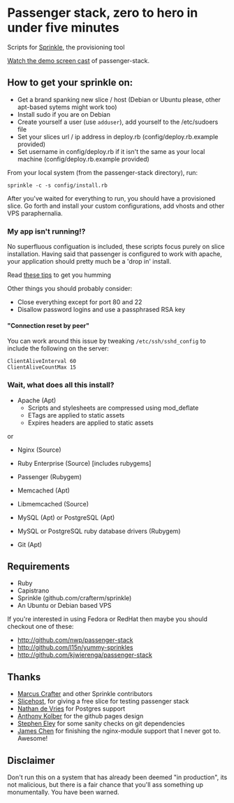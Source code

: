 # Passenger stack, zero to hero in under five minutes
Scripts for [Sprinkle](http://github.com/crafterm/sprinkle/ "Sprinkle"), the provisioning tool

[Watch the demo screen cast](http://www.vimeo.com/2888665) of passenger-stack.

## How to get your sprinkle on:

* Get a brand spanking new slice / host (Debian or Ubuntu please, other apt-based sytems might work too)
* Install sudo if you are on Debian
* Create yourself a user (use `adduser`), add yourself to the /etc/sudoers file
* Set your slices url / ip address in deploy.rb (config/deploy.rb.example provided)
* Set username in config/deploy.rb if it isn't the same as your local machine (config/deploy.rb.example provided)

From your local system (from the passenger-stack directory), run:

    sprinkle -c -s config/install.rb

After you've waited for everything to run, you should have a provisioned slice.
Go forth and install your custom configurations, add vhosts and other VPS paraphernalia.

### My app isn't running!?

No superfluous configuation is included, these scripts focus purely on slice installation. 
Having said that passenger is configured to work with apache, your application should pretty much be a 'drop in' install.

Read [these tips](http://github.com/benschwarz/passenger-stack/wikis/my-app-isnt-running) to get you humming

Other things you should probably consider:

* Close everything except for port 80 and 22
* Disallow password logins and use a passphrased RSA key

#### "Connection reset by peer"

You can work around this issue by tweaking `/etc/ssh/sshd_config` to include the following on the server:
  
    ClientAliveInterval 60
    ClientAliveCountMax 15

### Wait, what does all this install?

* Apache (Apt)
  * Scripts and stylesheets are compressed using mod_deflate
  * ETags are applied to static assets
  * Expires headers are applied to static assets
  
or 

* Nginx (Source)  
  
* Ruby Enterprise (Source) [includes rubygems]
* Passenger (Rubygem)
* Memcached (Apt)
* Libmemcached (Source)
* MySQL (Apt) or PostgreSQL (Apt)
* MySQL or PostgreSQL ruby database drivers (Rubygem)
* Git (Apt)

## Requirements
* Ruby
* Capistrano
* Sprinkle (github.com/crafterm/sprinkle)
* An Ubuntu or Debian based VPS

If you're interested in using Fedora or RedHat then maybe you should checkout one of these:

* http://github.com/nwp/passenger-stack
* http://github.com/l15n/yummy-sprinkles
* http://github.com/kjwierenga/passenger-stack

## Thanks

* [Marcus Crafter](http://github.com/crafterm) and other Sprinkle contributors
* [Slicehost](http://slicehost.com), for giving a free slice for testing passenger stack
* [Nathan de Vries](http://github.com/atnan) for Postgres support
* [Anthony Kolber](http://aestheticallyloyal.com) for the github pages design
* [Stephen Eley](http://github.com/SFEley) for some sanity checks on git dependencies
* [James Chen](http://github.com/ashchan) for finishing the nginx-module support that I never got to. Awesome!

## Disclaimer

Don't run this on a system that has already been deemed "in production", its not malicious, but there is a fair chance
that you'll ass something up monumentally. You have been warned. 